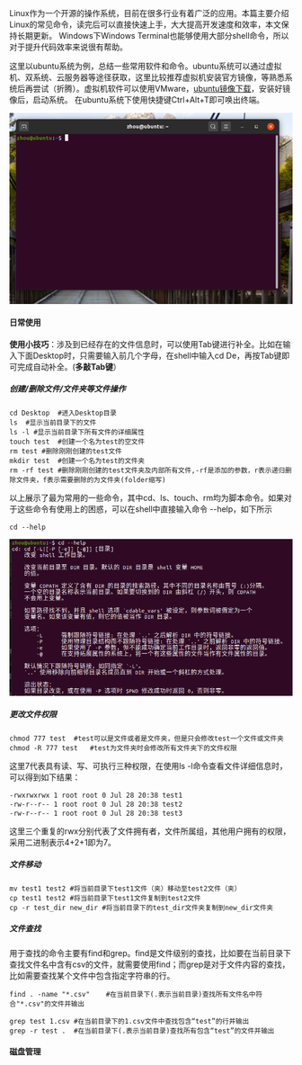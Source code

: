 Linux作为一个开源的操作系统，目前在很多行业有着广泛的应用。本篇主要介绍Linux的常见命令，读完后可以直接快速上手，大大提高开发速度和效率，本文保持长期更新。
Windows下Windows Terminal也能够使用大部分shell命令，所以对于提升代码效率来说很有帮助。

这里以ubuntu系统为例，总结一些常用软件和命令。ubuntu系统可以通过虚拟机、双系统、云服务器等途径获取，这里比较推荐虚拟机安装官方镜像，等熟悉系统后再尝试（折腾）。虚拟机软件可以使用VMware，[ubuntu镜像下载](https://cn.ubuntu.com/download/desktop)，安装好镜像后，启动系统。
在ubuntu系统下使用快捷键Ctrl+Alt+T即可唤出终端。

![1](pic\1.png)



#### 日常使用
**使用小技巧**：涉及到已经存在的文件信息时，可以使用Tab键进行补全。比如在输入下面Desktop时，只需要输入前几个字母，在shell中输入cd De，再按Tab键即可完成自动补全。(**多敲Tab键**）

##### 创建/删除文件/文件夹等文件操作
~~~shell
cd Desktop	#进入Desktop目录
ls	#显示当前目录下的文件
ls -l #显示当前目录下所有文件的详细属性
touch test	#创建一个名为test的空文件
rm test	#删除刚刚创建的test文件
mkdir test	#创建一个名为test的文件夹
rm -rf test	#删除刚刚创建的test文件夹及内部所有文件,-rf是添加的参数，r表示递归删除文件夹，f表示需要删除的为文件夹(folder缩写)
~~~
以上展示了最为常用的一些命令，其中cd、ls、touch、rm均为脚本命令。如果对于这些命令有使用上的困惑，可以在shell中直接输入命令 --help，如下所示
~~~shell
cd --help
~~~
![2](pic\2.png)

##### 更改文件权限
~~~shell
chmod 777 test	#test可以是文件或者是文件夹，但是只会修改test一个文件或文件夹
chmod -R 777 test	#test为文件夹时会修改所有文件夹下的文件权限
~~~
这里7代表具有读、写、可执行三种权限，在使用ls -l命令查看文件详细信息时，可以得到如下结果：
~~~shell
-rwxrwxrwx 1 root root 0 Jul 28 20:38 test1
-rw-r--r-- 1 root root 0 Jul 28 20:38 test2
-rw-r--r-- 1 root root 0 Jul 28 20:38 test3
~~~
这里三个重复的rwx分别代表了文件拥有者，文件所属组，其他用户拥有的权限，采用二进制表示4+2+1即为7。
##### 文件移动
~~~shell
mv test1 test2 #将当前目录下test1文件（夹）移动至test2文件（夹）
cp test1 test2 #将当前目录下test1文件复制到test2文件
cp -r test_dir new_dir #将当前目录下的test_dir文件夹复制到new_dir文件夹
~~~

##### 文件查找
用于查找的命令主要有find和grep。find是文件级别的查找，比如要在当前目录下查找文件名中含有csv的文件，就需要使用find；而grep是对于文件内容的查找，比如需要查找某个文件中包含指定字符串的行。
~~~shell
find . -name "*.csv"	#在当前目录下(.表示当前目录)查找所有文件名中符合"*.csv"的文件并输出
~~~

~~~shell
grep test 1.csv	#在当前目录下的1.csv文件中查找包含“test”的行并输出
grep -r test .	#在当前目录下(.表示当前目录)查找所有包含“test”的文件并输出
~~~
#### 磁盘管理
